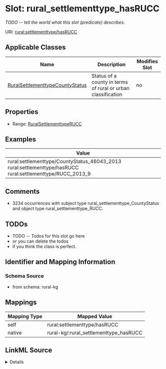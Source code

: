 

# Slot: rural_settlementtype_hasRUCC


_TODO -- tell the world what this slot (predicate) describes._





URI: [rural:settlementtype/hasRUCC](http://sail.ua.edu/ruralkg/settlementtype/hasRUCC)



<!-- no inheritance hierarchy -->





## Applicable Classes

| Name | Description | Modifies Slot |
| --- | --- | --- |
| [RuralSettlementtypeCountyStatus](../classes/RuralSettlementtypeCountyStatus.md) | Status of a county in terms of rural or urban classification |  no  |







## Properties

* Range: [RuralSettlementtypeRUCC](../classes/RuralSettlementtypeRUCC.md)






## Examples

| Value |
| --- |
| rural:settlementtype/CountyStatus_46043_2013 rural:settlementtype/hasRUCC rural:settlementtype/RUCC_2013_9 |

## Comments

* 3234 occurrences with subject type rural_settlementtype_CountyStatus and object type rural_settlementtype_RUCC.

## TODOs

* TODO -- Todos for this slot go here
* or you can delete the todos
* if you think the class is perfect.

## Identifier and Mapping Information







### Schema Source


* from schema: rural-kg




## Mappings

| Mapping Type | Mapped Value |
| ---  | ---  |
| self | rural:settlementtype/hasRUCC |
| native | rural-kg/:rural_settlementtype_hasRUCC |




## LinkML Source

<details>
```yaml
name: rural_settlementtype_hasRUCC
description: TODO -- tell the world what this slot (predicate) describes.
todos:
- TODO -- Todos for this slot go here
- or you can delete the todos
- if you think the class is perfect.
comments:
- 3234 occurrences with subject type rural_settlementtype_CountyStatus and object
  type rural_settlementtype_RUCC.
examples:
- value: rural:settlementtype/CountyStatus_46043_2013 rural:settlementtype/hasRUCC
    rural:settlementtype/RUCC_2013_9
from_schema: rural-kg
rank: 1000
slot_uri: rural:settlementtype/hasRUCC
alias: rural_settlementtype_hasRUCC
domain_of:
- rural_settlementtype_CountyStatus
range: rural_settlementtype_RUCC

```
</details>